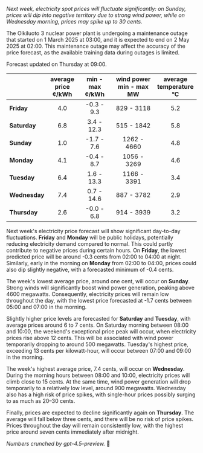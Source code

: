 *Next week, electricity spot prices will fluctuate significantly: on Sunday, prices will dip into negative territory due to strong wind power, while on Wednesday morning, prices may spike up to 30 cents.*

The Olkiluoto 3 nuclear power plant is undergoing a maintenance outage that started on 1 March 2025 at 03:00, and it is expected to end on 2 May 2025 at 02:00. This maintenance outage may affect the accuracy of the price forecast, as the available training data during outages is limited.

Forecast updated on Thursday at 09:00.

|              | average<br>price<br>¢/kWh | min - max<br>¢/kWh | wind power<br>min - max<br>MW | average<br>temperature<br>°C |
|:-------------|:-------------------------:|:------------------:|:-----------------------------:|:---------------------------:|
| **Friday**   |            4.0            |     -0.3 - 9.3     |          829 - 3118           |             5.2             |
| **Saturday** |            6.8            |      3.4 - 12.3    |          515 - 1842           |             5.8             |
| **Sunday**   |            1.0            |     -1.7 - 7.6     |         1262 - 4660           |             4.8             |
| **Monday**   |            4.1            |     -0.4 - 8.7     |         1056 - 3269           |             4.6             |
| **Tuesday**  |            6.4            |      1.6 - 13.3    |         1166 - 3391           |             3.4             |
| **Wednesday**|            7.4            |      0.7 - 14.6    |          887 - 3782           |             2.9             |
| **Thursday** |            2.6            |     -0.0 - 6.8     |          914 - 3939           |             3.2             |

Next week's electricity price forecast will show significant day-to-day fluctuations. **Friday** and **Monday** will be public holidays, potentially reducing electricity demand compared to normal. This could partly contribute to negative prices during certain hours. On **Friday**, the lowest predicted price will be around -0.3 cents from 02:00 to 04:00 at night. Similarly, early in the morning on **Monday** from 02:00 to 04:00, prices could also dip slightly negative, with a forecasted minimum of -0.4 cents.

The week's lowest average price, around one cent, will occur on **Sunday**. Strong winds will significantly boost wind power generation, peaking above 4600 megawatts. Consequently, electricity prices will remain low throughout the day, with the lowest price forecasted at -1.7 cents between 05:00 and 07:00 in the morning.

Slightly higher price levels are forecasted for **Saturday** and **Tuesday**, with average prices around 6 to 7 cents. On Saturday morning between 08:00 and 10:00, the weekend's exceptional price peak will occur, when electricity prices rise above 12 cents. This will be associated with wind power temporarily dropping to around 500 megawatts. Tuesday's highest price, exceeding 13 cents per kilowatt-hour, will occur between 07:00 and 09:00 in the morning.

The week's highest average price, 7.4 cents, will occur on **Wednesday**. During the morning hours between 08:00 and 10:00, electricity prices will climb close to 15 cents. At the same time, wind power generation will drop temporarily to a relatively low level, around 900 megawatts. Wednesday also has a high risk of price spikes, with single-hour prices possibly surging to as much as 20–30 cents.

Finally, prices are expected to decline significantly again on **Thursday**. The average will fall below three cents, and there will be no risk of price spikes. Prices throughout the day will remain consistently low, with the highest price around seven cents immediately after midnight.

*Numbers crunched by gpt-4.5-preview.* 💨
